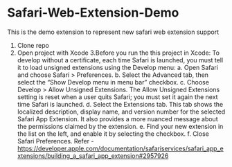 # Safari-Web-Extension-Demo
This is the demo extension to represent new safari web extension support

1. Clone repo
2. Open project with Xcode
3.Before you run the this project in Xcode:
  To develop without a certificate, each time Safari is launched, you must tell it to load unsigned extensions using the Develop menu:
  a. Open Safari and choose Safari > Preferences.
  b. Select the Advanced tab, then select the “Show Develop menu in menu bar” checkbox.
  c. Choose Develop > Allow Unsigned Extensions. The Allow Unsigned Extensions setting is reset when a user quits Safari; you must set it again the next time Safari is launched.
  d. Select the Extensions tab. This tab shows the localized description, display name, and version number for the selected Safari App Extension. It also provides a more nuanced message about the permissions claimed by the extension.
  e. Find your new extension in the list on the left, and enable it by selecting the checkbox.
  f. Close Safari Preferences.
Refer - https://developer.apple.com/documentation/safariservices/safari_app_extensions/building_a_safari_app_extension#2957926
